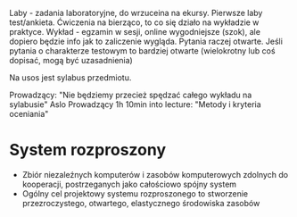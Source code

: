 Laby - zadania laboratoryjne, do wrzuceina na ekursy. Pierwsze laby test/ankieta. Ćwiczenia na bierząco, to co się działo na wykładzie w praktyce.
Wykład - egzamin w sesji, online wygodniejsze (szok), ale dopiero będzie info jak to zaliczenie wygląda. Pytania raczej otwarte. Jeśli pytania o charakterze testowym to bardziej otwarte (wielokrotny lub coś dopisać, mogą być uzasadnienia)

Na usos jest sylabus przedmiotu.



Prowadzący: "Nie będziemy przecież spędzać całego wykładu na sylabusie"
Aslo Prowadzący 1h 10min into lecture: "Metody i kryteria oceniania"

# System rozproszony
- Zbiór niezaleźnych komputerów i zasobów komputerowych zdolnych do kooperacji, postrzeganych jako całościowo spójny system
- Ogólny cel projektowy systemu rozproszonego to stworzenie przezroczystego, otwartego, elastycznego środowiska zasobów